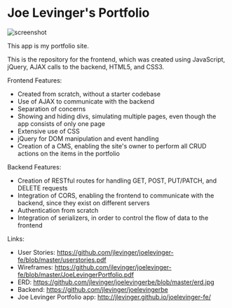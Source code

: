 # Joe Levinger's Portfolio

![screenshot](https://github.com/jlevinger/joelevinger-fe/blob/master/screenshot.jpg "Joe Levinger's Portfolio")

This app is my portfolio site.

This is the repository for the frontend, which was created using JavaScript, jQuery, AJAX calls to the backend, HTML5, and CSS3.

Frontend Features:

* Created from scratch, without a starter codebase
* Use of AJAX to communicate with the backend
* Separation of concerns
* Showing and hiding divs, simulating multiple pages, even though the app consists of only one page
* Extensive use of CSS
* jQuery for DOM manipulation and event handling
* Creation of a CMS, enabling the site's owner to perform all CRUD actions on the items in the portfolio

Backend Features:

* Creation of RESTful routes for handling GET, POST, PUT/PATCH, and DELETE requests
* Integration of CORS, enabling the frontend to communicate with the backend, since they exist on different servers
* Authentication from scratch
* Integration of serializers, in order to control the flow of data to the frontend

Links:

* User Stories: https://github.com/jlevinger/joelevinger-fe/blob/master/userstories.pdf
* Wireframes: https://github.com/jlevinger/joelevinger-fe/blob/master/JoeLevingerPortfolio.pdf
* ERD: https://github.com/jlevinger/joelevingerbe/blob/master/erd.jpg
* Backend: https://github.com/jlevinger/joelevingerbe
* Joe Levinger Portfolio app: http://jlevinger.github.io/joelevinger-fe/
